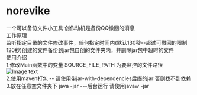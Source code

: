 # norevike
一个可以备份文件小工具 创作动机是备份QQ撤回的消息<br />
工作原理 <br />
    监听指定目录的文件修改事件，任何指定时间内(默认130秒--超过可撤回的限制120秒)创建的文件备份到jar包自创的文件夹内，并删除jar包中超时的文件<br />
使用介绍 <br />
  1.修改Main函数中的变量 SOURCE_FILE_PATH 为要监控的文件路径<br />
  ![Image text](https://github.com/UncleWangKing/norevoke/blob/master/img-folder/step1.png)<br />
  2.使用maven打包 -- 请使用带jar-with-dependencies后缀的jar 否则找不到依赖<br />
  3.放在任意空文件夹下 java -jar ---后台运行 请使用javaw -jar

